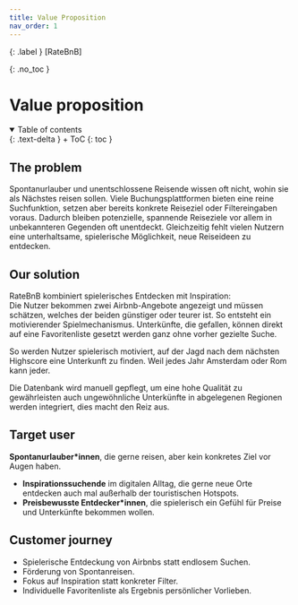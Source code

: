 ```yaml
---
title: Value Proposition
nav_order: 1
---
```


{: .label }
[RateBnB]

{: .no_toc }
# Value proposition

<details open markdown="block">
{: .text-delta }
<summary>Table of contents</summary>
+ ToC
{: toc }
</details>

## The problem

Spontanurlauber und unentschlossene Reisende wissen oft nicht, wohin sie als Nächstes reisen sollen. Viele Buchungsplattformen bieten eine reine Suchfunktion, setzen aber bereits konkrete Reiseziel oder Filtereingaben voraus. Dadurch bleiben potenzielle, spannende Reiseziele vor allem in unbekannteren Gegenden oft unentdeckt. Gleichzeitig fehlt vielen Nutzern eine unterhaltsame, spielerische Möglichkeit, neue Reiseideen zu entdecken.

## Our solution

RateBnB kombiniert spielerisches Entdecken mit Inspiration:  
Die Nutzer bekommen zwei Airbnb-Angebote angezeigt und müssen schätzen, welches der beiden günstiger oder teurer ist. So entsteht ein motivierender Spielmechanismus. Unterkünfte, die gefallen, können direkt auf eine Favoritenliste gesetzt werden ganz ohne vorher gezielte Suche.

So werden Nutzer spielerisch motiviert, auf der Jagd nach dem nächsten Highscore eine Unterkunft zu finden. Weil jedes Jahr Amsterdam oder Rom kann jeder.

Die Datenbank wird manuell gepflegt, um eine hohe Qualität zu gewährleisten auch ungewöhnliche Unterkünfte in abgelegenen Regionen werden integriert, dies macht den Reiz aus. 

## Target user

 **Spontanurlauber*innen**, die gerne reisen, aber kein konkretes Ziel vor Augen haben.
- **Inspirationssuchende** im digitalen Alltag, die gerne neue Orte entdecken auch mal außerhalb der touristischen Hotspots.
- **Preisbewusste Entdecker*innen**, die spielerisch ein Gefühl für Preise und Unterkünfte bekommen wollen.

## Customer journey

- Spielerische Entdeckung von Airbnbs statt endlosem Suchen.
- Förderung von Spontanreisen.
- Fokus auf Inspiration statt konkreter Filter.
- Individuelle Favoritenliste als Ergebnis persönlicher Vorlieben.